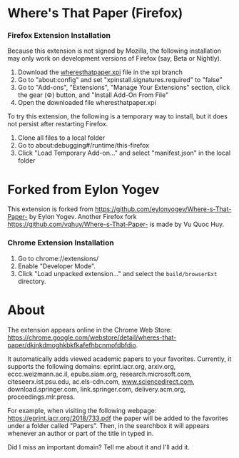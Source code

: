 # Where's That Paper (Firefox)

### Firefox Extension Installation

Because this extension is not signed by Mozilla, the following installation 
may only work on development versions of Firefox (say, Beta or Nightly).
1. Download the [wheresthatpaper.xpi](https://github.com/weikailin/Where-s-That-Paper-/blob/xpi/wheresthatpaper.xpi) file in the xpi branch
1. Go to "about:config" and set "xpinstall.signatures.required" to "false"
1. Go to "Add-ons", "Extensions", "Manage Your Extensions" section, 
click the gear (:gear:) button, and "Install Add-On From File"
1. Open the downloaded file wheresthatpaper.xpi

To try this extension, the following is a temporary way to install, 
but it does not persist after restarting Firefox.
1. Clone all files to a local folder
1. Go to about:debugging#/runtime/this-firefox
1. Click "Load Temporary Add-on..." and select "manifest.json" in the local folder


# Forked from Eylon Yogev

This extension is forked from https://github.com/eylonyogev/Where-s-That-Paper- by Eylon Yogev.
Another Firefox fork https://github.com/vqhuy/Where-s-That-Paper- is made by Vu Quoc Huy.

### Chrome Extension Installation

1. Go to chrome://extensions/
1. Enable "Developer Mode".
1. Click "Load unpacked extension…" and select the `build/browserExt` directory.

# About

The extension appears online in the Chrome Web Store: https://chrome.google.com/webstore/detail/wheres-that-paper/dkjnkdmoghkbkfkafefhbcnmofdbfdio.

It automatically adds viewed academic papers to your favorites. Currently, it supports the following domains:
eprint.iacr.org, arxiv.org, eccc.weizmann.ac.il, epubs.siam.org, research.microsoft.com, citeseerx.ist.psu.edu, ac.els-cdn.com, www.sciencedirect.com, download.springer.com, link.springer.com, delivery.acm.org, proceedings.mlr.press.

For example, when visiting the following webpage: https://eprint.iacr.org/2018/733.pdf the paper will be added to the favorites under a folder called "Papers".
Then, in the searchbox it will appears whenever an author or part of the title in typed in.

Did I miss an important domain? Tell me about it and I'll add it.
